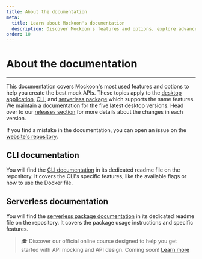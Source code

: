 ```yaml
---
title: About the documentation
meta:
  title: Learn about Mockoon's documentation
  description: Discover Mockoon's features and options, explore advanced topics and learn how to create fast and free mock API JSON servers.
order: 10
---
```


# About the documentation

---

This documentation covers Mockoon's most used features and options to help you create the best mock APIs. These topics apply to the [desktop application](/download/), [CLI](/cli/), and [serverless package](/serverless/) which supports the same features.
We maintain a documentation for the five latest desktop versions. Head over to our [releases section](/releases/) for more details about the changes in each version.

If you find a mistake in the documentation, you can open an issue on the [website's repository](https://github.com/mockoon/mockoon.com).

## CLI documentation

You will find the [CLI documentation](https://github.com/mockoon/mockoon/blob/main/packages/cli/README.md) in its dedicated readme file on the repository. It covers the CLI's specific features, like the available flags or how to use the Docker file.

## Serverless documentation

You will find the [serverless package documentation](https://github.com/mockoon/mockoon/blob/main/packages/serverless/README.md) in its dedicated readme file on the repository. It covers the package usage instructions and specific features.

> 🎓 Discover our official online course designed to help you get started with API mocking and API design. Coming soon! [Learn more](/course/)

